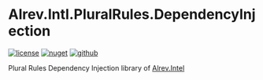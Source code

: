 ﻿# Alrev.Intl.PluralRules.DependencyInjection

[![license](https://img.shields.io/github/license/pointnet/alrev-intl)](../../LICENSE)
[![nuget](https://img.shields.io/nuget/v/Alrev.Intl.PluralRules.DependencyInjection)](https://www.nuget.org/packages/Alrev.Intl.PluralRules.DependencyInjection/)
[![github](https://img.shields.io/endpoint?url=https://gist.githubusercontent.com/pointnet/8738e44902f9f103575dfa796d42fa73/raw/Alrev.Intl.PluralRules.DependencyInjection.json)](https://github.com/pointnet/alrev-intl/packages/724114)

Plural Rules Dependency Injection library of [Alrev.Intel](../../../../)